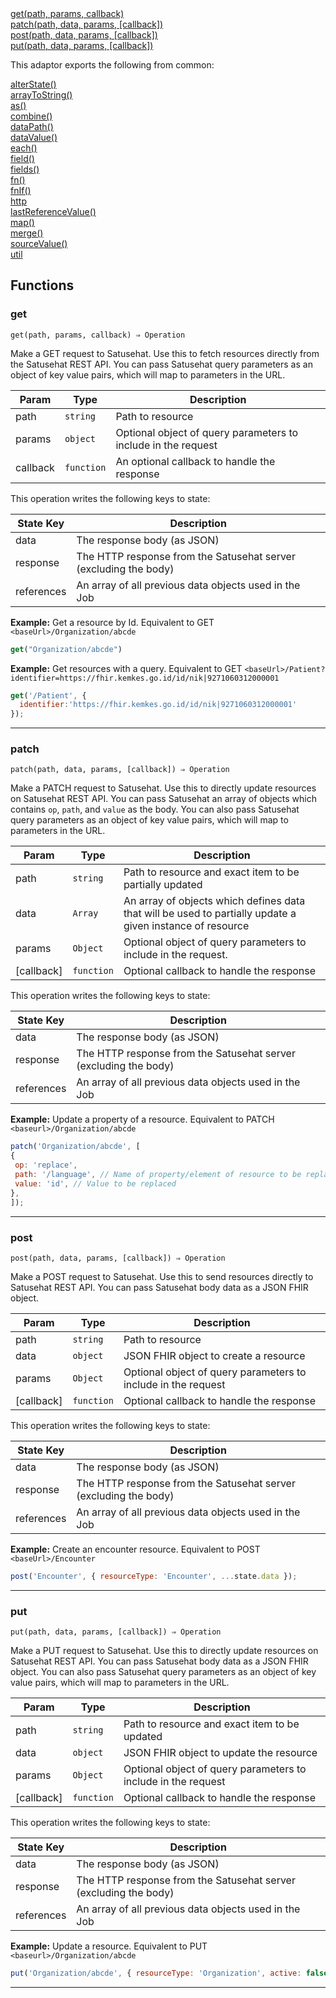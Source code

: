 <dl>
<dt>
    <a href="#get">get(path, params, callback)</a></dt>
<dt>
    <a href="#patch">patch(path, data, params, [callback])</a></dt>
<dt>
    <a href="#post">post(path, data, params, [callback])</a></dt>
<dt>
    <a href="#put">put(path, data, params, [callback])</a></dt>
</dl>


This adaptor exports the following from common:
<dl>
<dt>
    <a href="/adaptors/packages/common-docs#alterstate">alterState()</a>
</dt>
<dt>
    <a href="/adaptors/packages/common-docs#arraytostring">arrayToString()</a>
</dt>
<dt>
    <a href="/adaptors/packages/common-docs#as">as()</a>
</dt>
<dt>
    <a href="/adaptors/packages/common-docs#combine">combine()</a>
</dt>
<dt>
    <a href="/adaptors/packages/common-docs#datapath">dataPath()</a>
</dt>
<dt>
    <a href="/adaptors/packages/common-docs#datavalue">dataValue()</a>
</dt>
<dt>
    <a href="/adaptors/packages/common-docs#each">each()</a>
</dt>
<dt>
    <a href="/adaptors/packages/common-docs#field">field()</a>
</dt>
<dt>
    <a href="/adaptors/packages/common-docs#fields">fields()</a>
</dt>
<dt>
    <a href="/adaptors/packages/common-docs#fn">fn()</a>
</dt>
<dt>
    <a href="/adaptors/packages/common-docs#fnif">fnIf()</a>
</dt>
<dt>
    <a href="/adaptors/packages/common-docs#http">http</a>
</dt>
<dt>
    <a href="/adaptors/packages/common-docs#lastreferencevalue">lastReferenceValue()</a>
</dt>
<dt>
    <a href="/adaptors/packages/common-docs#map">map()</a>
</dt>
<dt>
    <a href="/adaptors/packages/common-docs#merge">merge()</a>
</dt>
<dt>
    <a href="/adaptors/packages/common-docs#sourcevalue">sourceValue()</a>
</dt>
<dt>
    <a href="/adaptors/packages/common-docs#util">util</a>
</dt></dl>

## Functions
### get

<p><code>get(path, params, callback) ⇒ Operation</code></p>

Make a GET request to Satusehat. Use this to fetch resources directly from the Satusehat REST API.
You can pass Satusehat query parameters as an object of key value pairs, which will map to parameters
in the URL.


| Param | Type | Description |
| --- | --- | --- |
| path | <code>string</code> | Path to resource |
| params | <code>object</code> | Optional object of query parameters to include in the request |
| callback | <code>function</code> | An optional callback to handle the response |

This operation writes the following keys to state:

| State Key | Description |
| --- | --- |
| data | The response body (as JSON) |
| response | The HTTP response from the Satusehat server (excluding the body) |
| references | An array of all previous data objects used in the Job |

**Example:** Get a resource by Id. Equivalent to GET `<baseUrl>/Organization/abcde`
```js
get("Organization/abcde")
```
**Example:** Get resources with a query. Equivalent to GET `<baseUrl>/Patient?identifier=https://fhir.kemkes.go.id/id/nik|9271060312000001`
```js
get('/Patient', {
  identifier:'https://fhir.kemkes.go.id/id/nik|9271060312000001'
});
```

* * *

### patch

<p><code>patch(path, data, params, [callback]) ⇒ Operation</code></p>

Make a PATCH request to Satusehat. Use this to directly update resources on Satusehat REST API.
You can pass Satusehat an array of objects which contains `op`, `path`, and `value` as the body. You can also pass Satusehat query parameters as an object of key value pairs, which will map to parameters
in the URL.


| Param | Type | Description |
| --- | --- | --- |
| path | <code>string</code> | Path to resource and exact item to be partially updated |
| data | <code>Array</code> | An array of objects which defines data that will be used to partially update a given instance of resource |
| params | <code>Object</code> | Optional object of query parameters to include in the request. |
| [callback] | <code>function</code> | Optional callback to handle the response |

This operation writes the following keys to state:

| State Key | Description |
| --- | --- |
| data | The response body (as JSON) |
| response | The HTTP response from the Satusehat server (excluding the body) |
| references | An array of all previous data objects used in the Job |

**Example:** Update a property of a resource. Equivalent to PATCH `<baseurl>/Organization/abcde`
```js
patch('Organization/abcde', [
{
 op: 'replace',
 path: '/language', // Name of property/element of resource to be replaced
 value: 'id', // Value to be replaced
},
]);
```

* * *

### post

<p><code>post(path, data, params, [callback]) ⇒ Operation</code></p>

Make a POST request to Satusehat. Use this to send resources directly to Satusehat REST API.
You can pass Satusehat body data as a JSON FHIR object.


| Param | Type | Description |
| --- | --- | --- |
| path | <code>string</code> | Path to resource |
| data | <code>object</code> | JSON FHIR object to create a resource |
| params | <code>Object</code> | Optional object of query parameters to include in the request |
| [callback] | <code>function</code> | Optional callback to handle the response |

This operation writes the following keys to state:

| State Key | Description |
| --- | --- |
| data | The response body (as JSON) |
| response | The HTTP response from the Satusehat server (excluding the body) |
| references | An array of all previous data objects used in the Job |

**Example:** Create an encounter resource. Equivalent to POST `<baseUrl>/Encounter`
```js
post('Encounter', { resourceType: 'Encounter', ...state.data });
```

* * *

### put

<p><code>put(path, data, params, [callback]) ⇒ Operation</code></p>

Make a PUT request to Satusehat. Use this to directly update resources on Satusehat REST API.
You can pass Satusehat body data as a JSON FHIR object. You can also pass Satusehat query parameters as an object of key value pairs, which will map to parameters
in the URL.


| Param | Type | Description |
| --- | --- | --- |
| path | <code>string</code> | Path to resource and exact item to be updated |
| data | <code>object</code> | JSON FHIR object to update the resource |
| params | <code>Object</code> | Optional object of query parameters to include in the request |
| [callback] | <code>function</code> | Optional callback to handle the response |

This operation writes the following keys to state:

| State Key | Description |
| --- | --- |
| data | The response body (as JSON) |
| response | The HTTP response from the Satusehat server (excluding the body) |
| references | An array of all previous data objects used in the Job |

**Example:** Update a resource. Equivalent to PUT `<baseurl>/Organization/abcde`
```js
put('Organization/abcde', { resourceType: 'Organization', active: false });
```

* * *


